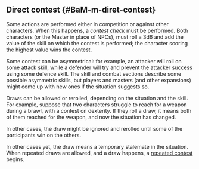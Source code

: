 ## Direct contest {#BaM-m-diret-contest}

Some actions are performed either in competition or against other characters.
When this happens, a *contest check* must be performed. Both characters (or the
Master in place of NPCs), must roll a 3d6 and add the value of the skill on
which the contest is performed; the character scoring the highest value wins
the contest.

Some contest can be asymmetrical: for example, an attacker will roll on some
attack skill, while a defender will try and prevent the attacker success using
some defence skill. The skill and combat sections describe some possible
asymmetric skills, but players and masters (and other expansions) might come up
with new ones if the situation suggests so.

Draws can be allowed or rerolled, depending on the situation and the skill. For
example, suppose that two characters struggle to reach for a weapon during a
brawl, with a contest on dexterity. If they roll a draw, it means both of them
reached for the weapon, and now the situation has changed. 

In other cases, the draw might be ignored and rerolled until some of the 
participants win on  the others.

In other cases yet, the draw means a temporary stalemate in the situation. When repeated
draws are allowed, and a draw happens, a [repeated contest](#BAM-m-repeated-contest) begins.
